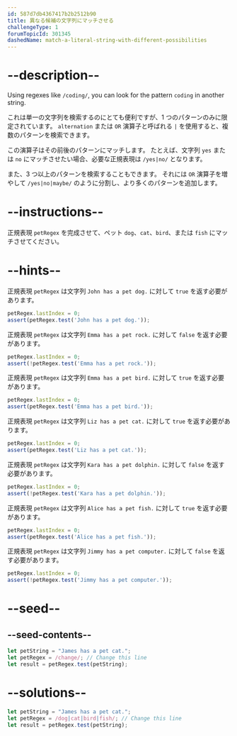 ```yaml
---
id: 587d7db4367417b2b2512b90
title: 異なる候補の文字列にマッチさせる
challengeType: 1
forumTopicId: 301345
dashedName: match-a-literal-string-with-different-possibilities
---
```


# --description--

Using regexes like `/coding/`, you can look for the pattern `coding` in another string.

これは単一の文字列を検索するのにとても便利ですが、1 つのパターンのみに限定されています。 `alternation` または `OR` 演算子と呼ばれる `|` を使用すると、複数のパターンを検索できます。

この演算子はその前後のパターンにマッチします。 たとえば、文字列 `yes` または `no` にマッチさせたい場合、必要な正規表現は `/yes|no/` となります。

また、3 つ以上のパターンを検索することもできます。 それには `OR` 演算子を増やして `/yes|no|maybe/` のように分割し、より多くのパターンを追加します。

# --instructions--

正規表現 `petRegex` を完成させて、ペット `dog`、`cat`、`bird`、または `fish` にマッチさせてください。

# --hints--

正規表現 `petRegex` は文字列 `John has a pet dog.` に対して `true` を返す必要があります。

```js
petRegex.lastIndex = 0;
assert(petRegex.test('John has a pet dog.'));
```

正規表現 `petRegex` は文字列 `Emma has a pet rock.` に対して `false` を返す必要があります。

```js
petRegex.lastIndex = 0;
assert(!petRegex.test('Emma has a pet rock.'));
```

正規表現 `petRegex` は文字列 `Emma has a pet bird.` に対して `true` を返す必要があります。

```js
petRegex.lastIndex = 0;
assert(petRegex.test('Emma has a pet bird.'));
```

正規表現 `petRegex` は文字列 `Liz has a pet cat.` に対して `true` を返す必要があります。

```js
petRegex.lastIndex = 0;
assert(petRegex.test('Liz has a pet cat.'));
```

正規表現 `petRegex` は文字列 `Kara has a pet dolphin.` に対して `false` を返す必要があります。

```js
petRegex.lastIndex = 0;
assert(!petRegex.test('Kara has a pet dolphin.'));
```

正規表現 `petRegex` は文字列 `Alice has a pet fish.` に対して `true` を返す必要があります。

```js
petRegex.lastIndex = 0;
assert(petRegex.test('Alice has a pet fish.'));
```

正規表現 `petRegex` は文字列 `Jimmy has a pet computer.` に対して `false` を返す必要があります。

```js
petRegex.lastIndex = 0;
assert(!petRegex.test('Jimmy has a pet computer.'));
```

# --seed--

## --seed-contents--

```js
let petString = "James has a pet cat.";
let petRegex = /change/; // Change this line
let result = petRegex.test(petString);
```

# --solutions--

```js
let petString = "James has a pet cat.";
let petRegex = /dog|cat|bird|fish/; // Change this line
let result = petRegex.test(petString);
```

